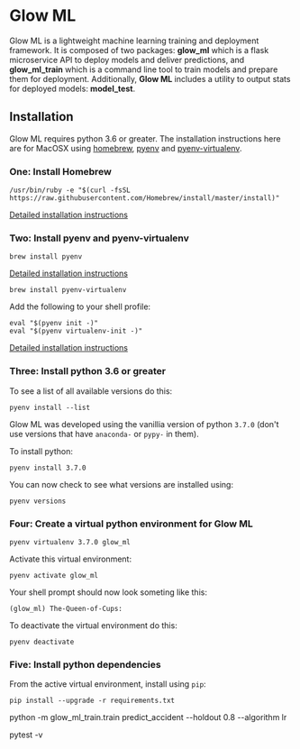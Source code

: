 # Glow ML

Glow ML is a lightweight machine learning training and deployment framework. It is composed of two packages: 
**glow_ml** which is a flask microservice API to deploy models and deliver predictions, and **glow_ml_train**
which is a command line tool to train models and prepare them for deployment. Additionally, **Glow ML** 
includes a utility to output stats for deployed models: **model_test**.

## Installation

Glow ML requires python 3.6 or greater. The installation instructions here are for MacOSX using [homebrew](https://brew.sh "Homebrew"), [pyenv](https://github.com/pyenv/pyenv "pyenv") and [pyenv-virtualenv](https://github.com/pyenv/pyenv-virtualenv "pyenv-virtualenv").

### One: Install Homebrew

```/usr/bin/ruby -e "$(curl -fsSL https://raw.githubusercontent.com/Homebrew/install/master/install)"```

[Detailed installation instructions](https://brew.sh "Homebrew")

### Two: Install pyenv and pyenv-virtualenv

```brew install pyenv```

[Detailed installation instructions](https://github.com/pyenv/pyenv#homebrew-on-mac-os-x)

```brew install pyenv-virtualenv```

Add the following to your shell profile:

```
eval "$(pyenv init -)"
eval "$(pyenv virtualenv-init -)"
```

[Detailed installation instructions](https://github.com/pyenv/pyenv-virtualenv)


### Three: Install python 3.6 or greater

To see a list of all available versions do this:

```pyenv install --list```

Glow ML was developed using the vanillia version of python `3.7.0` (don't use versions that have 
`anaconda-` or `pypy-` in them). 

To install python:

```pyenv install 3.7.0```

You can now check to see what versions are installed using:

```pyenv versions```

### Four: Create a virtual python environment for Glow ML

```pyenv virtualenv 3.7.0 glow_ml```

Activate this virtual environment:

```pyenv activate glow_ml```

Your shell prompt should now look someting like this:

```(glow_ml) The-Queen-of-Cups:```

To deactivate the virtual environment do this:

```pyenv deactivate```

### Five: Install python dependencies

From the active virtual environment, install using `pip`:

```pip install --upgrade -r requirements.txt```




python -m glow_ml_train.train predict_accident --holdout 0.8 --algorithm lr

pytest -v

